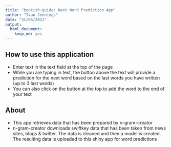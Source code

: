 ```yaml
---
title: "bookish-guide: Next Word Prediction App"
author: "Ivan Jennings"
date: "31/05/2021"
output:
  html_document:
    keep_md: yes
---
```




## How to use this application

- Enter text in the text field at the top of the page
- While you are typing in text, the button above the text will provide a prediction for the next word based on the last words you have written (up to 3 last words)
- You can also click on the button at the top to add the word to the end of your text

## About

- This app retrieves data that has been prepared by n-gram-creator
- n-gram-creator downloads swiftkey data that has been taken from news sites, blogs & twitter. The data is cleaned and then a model is created. The resulting data is uploaded to this shiny app for word predictions

